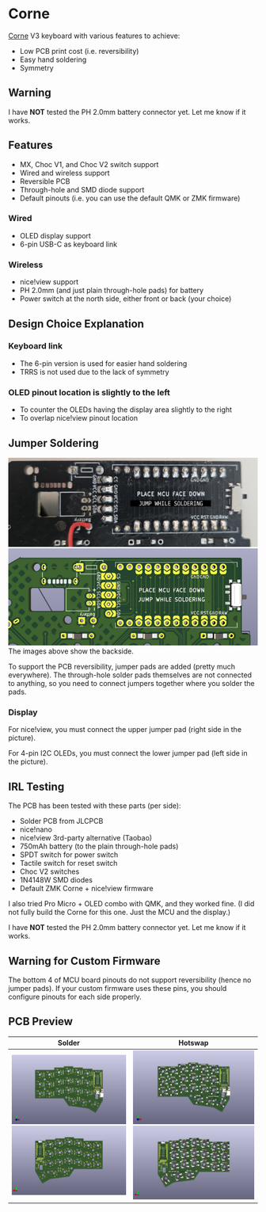 # Corne

[Corne](https://github.com/foostan/crkbd) V3 keyboard with various features to achieve:
- Low PCB print cost (i.e. reversibility)
- Easy hand soldering
- Symmetry

## Warning
I have **NOT** tested the PH 2.0mm battery connector yet. Let me know if it works.

## Features
- MX, Choc V1, and Choc V2 switch support
- Wired and wireless support
- Reversible PCB
- Through-hole and SMD diode support
- Default pinouts (i.e. you can use the default QMK or ZMK firmware)

### Wired
- OLED display support
- 6-pin USB-C as keyboard link

### Wireless
- nice!view support
- PH 2.0mm (and just plain through-hole pads) for battery
- Power switch at the north side, either front or back (your choice)

## Design Choice Explanation

### Keyboard link
- The 6-pin version is used for easier hand soldering
- TRRS is not used due to the lack of symmetry

### OLED pinout location is slightly to the left
- To counter the OLEDs having the display area slightly to the right
- To overlap nice!view pinout location

## Jumper Soldering

![Solder example](https://github.com/Bunnyspa/Corne/blob/main/resources/solder_example.jpg?raw=true)
![Above image in KiCad](https://github.com/Bunnyspa/Corne/blob/main/resources/solder_example_kicad.jpg?raw=true)
The images above show the backside.

To support the PCB reversibility, jumper pads are added (pretty much everywhere). The through-hole solder pads themselves are not connected to anything, so you need to connect jumpers together where you solder the pads.

### Display

For nice!view, you must connect the upper jumper pad (right side in the picture).

For 4-pin I2C OLEDs, you must connect the lower jumper pad (left side in the picture).

## IRL Testing
The PCB has been tested with these parts (per side):
- Solder PCB from JLCPCB
- nice!nano
- nice!view 3rd-party alternative (Taobao)
- 750mAh battery (to the plain through-hole pads)
- SPDT switch for power switch
- Tactile switch for reset switch
- Choc V2 switches
- 1N4148W SMD diodes
- Default ZMK Corne + nice!view firmware

I also tried Pro Micro + OLED combo with QMK, and they worked fine. (I did not fully build the Corne for this one. Just the MCU and the display.)

I have **NOT** tested the PH 2.0mm battery connector yet. Let me know if it works.

## Warning for Custom Firmware
The bottom 4 of MCU board pinouts do not support reversibility (hence no jumper pads). If your custom firmware uses these pins, you should configure pinouts for each side properly.

## PCB Preview
| Solder  | Hotswap |
| - | - |
| ![Solder version front preview](https://github.com/Bunnyspa/Corne/blob/main/resources/corne-solder-3d-front.jpg?raw=true) ![Solder version back preview](https://github.com/Bunnyspa/Corne/blob/main/resources/corne-solder-3d-back.jpg?raw=true) | ![Hotswap version front preview](https://github.com/Bunnyspa/Corne/blob/main/resources/corne-hotswap-3d-front.jpg?raw=true) ![Hotswap version back preview](https://github.com/Bunnyspa/Corne/blob/main/resources/corne-hotswap-3d-back.jpg?raw=true) |